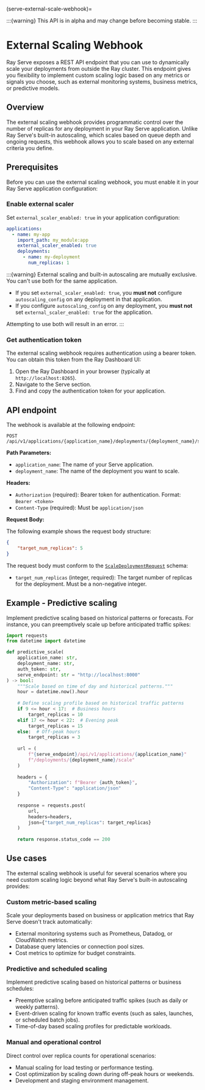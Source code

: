 (serve-external-scale-webhook)=

:::{warning}
This API is in alpha and may change before becoming stable.
:::

# External Scaling Webhook

Ray Serve exposes a REST API endpoint that you can use to dynamically scale your deployments from outside the Ray cluster. This endpoint gives you flexibility to implement custom scaling logic based on any metrics or signals you choose, such as external monitoring systems, business metrics, or predictive models.

## Overview

The external scaling webhook provides programmatic control over the number of replicas for any deployment in your Ray Serve application. Unlike Ray Serve's built-in autoscaling, which scales based on queue depth and ongoing requests, this webhook allows you to scale based on any external criteria you define.

## Prerequisites

Before you can use the external scaling webhook, you must enable it in your Ray Serve application configuration:

### Enable external scaler

Set `external_scaler_enabled: true` in your application configuration:

```yaml
applications:
  - name: my-app
    import_path: my_module:app
    external_scaler_enabled: true
    deployments:
      - name: my-deployment
        num_replicas: 1
```

:::{warning}
External scaling and built-in autoscaling are mutually exclusive. You can't use both for the same application.

- If you set `external_scaler_enabled: true`, you **must not** configure `autoscaling_config` on any deployment in that application.
- If you configure `autoscaling_config` on any deployment, you **must not** set `external_scaler_enabled: true` for the application.

Attempting to use both will result in an error.
:::

### Get authentication token

The external scaling webhook requires authentication using a bearer token. You can obtain this token from the Ray Dashboard UI:

1. Open the Ray Dashboard in your browser (typically at `http://localhost:8265`).
2. Navigate to the Serve section.
3. Find and copy the authentication token for your application.

## API endpoint

The webhook is available at the following endpoint:

```
POST /api/v1/applications/{application_name}/deployments/{deployment_name}/scale
```

**Path Parameters:**
- `application_name`: The name of your Serve application.
- `deployment_name`: The name of the deployment you want to scale.

**Headers:**
- `Authorization` (required): Bearer token for authentication. Format: `Bearer <token>`
- `Content-Type` (required): Must be `application/json`

**Request Body:**

The following example shows the request body structure:

```json
{
    "target_num_replicas": 5
}
```

The request body must conform to the [`ScaleDeploymentRequest`](https://docs.ray.io/en/latest/serve/api/doc/ray.serve.schema.ScaleDeploymentRequest.html) schema:

- `target_num_replicas` (integer, required): The target number of replicas for the deployment. Must be a non-negative integer.


## Example - Predictive scaling

Implement predictive scaling based on historical patterns or forecasts. For instance, you can preemptively scale up before anticipated traffic spikes:

```python
import requests
from datetime import datetime

def predictive_scale(
    application_name: str,
    deployment_name: str,
    auth_token: str,
    serve_endpoint: str = "http://localhost:8000"
) -> bool:
    """Scale based on time of day and historical patterns."""
    hour = datetime.now().hour
    
    # Define scaling profile based on historical traffic patterns
    if 9 <= hour < 17:  # Business hours
        target_replicas = 10
    elif 17 <= hour < 22:  # Evening peak
        target_replicas = 15
    else:  # Off-peak hours
        target_replicas = 3
    
    url = (
        f"{serve_endpoint}/api/v1/applications/{application_name}"
        f"/deployments/{deployment_name}/scale"
    )
    
    headers = {
        "Authorization": f"Bearer {auth_token}",
        "Content-Type": "application/json"
    }
    
    response = requests.post(
        url,
        headers=headers,
        json={"target_num_replicas": target_replicas}
    )
    
    return response.status_code == 200

```

## Use cases

The external scaling webhook is useful for several scenarios where you need custom scaling logic beyond what Ray Serve's built-in autoscaling provides:

### Custom metric-based scaling

Scale your deployments based on business or application metrics that Ray Serve doesn't track automatically:

- External monitoring systems such as Prometheus, Datadog, or CloudWatch metrics.
- Database query latencies or connection pool sizes.
- Cost metrics to optimize for budget constraints.

### Predictive and scheduled scaling

Implement predictive scaling based on historical patterns or business schedules:

- Preemptive scaling before anticipated traffic spikes (such as daily or weekly patterns).
- Event-driven scaling for known traffic events (such as sales, launches, or scheduled batch jobs).
- Time-of-day based scaling profiles for predictable workloads.

### Manual and operational control

Direct control over replica counts for operational scenarios:

- Manual scaling for load testing or performance testing.
- Cost optimization by scaling down during off-peak hours or weekends.
- Development and staging environment management.

